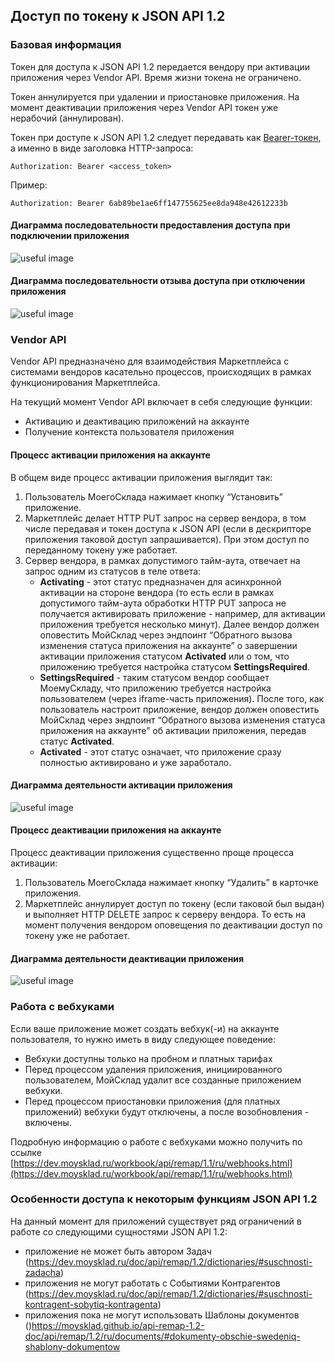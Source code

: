 ## Доступ по токену к JSON API 1.2

### Базовая информация

Токен для доступа к JSON API 1.2 передается вендору при активации приложения через Vendor API. Время жизни токена не ограничено.

Токен аннулируется при удалении и приостановке приложения. На момент деактивации приложения через Vendor API токен уже 
нерабочий (аннулирован).

Токен при доступе к JSON API 1.2 следует передавать как [Bearer-токен](https://tools.ietf.org/html/rfc6750#section-2.1),
 а именно в виде заголовка HTTP-запроса:
 
 ```text
Authorization: Bearer <access_token>
 ```

Пример:

```text
Authorization: Bearer 6ab89be1ae6ff147755625ee8da948e42612233b
```

#### Диаграмма последовательности предоставления доступа при подключении приложения

![useful image](diag_install.png)

#### Диаграмма последовательности отзыва доступа при отключении приложения

![useful image](diag_install.png)


### Vendor API

Vendor API предназначено для взаимодействия Маркетплейса с системами вендоров касательно процессов, происходящих в 
рамках функционирования Маркетплейса.

На текущий момент Vendor API включает в себя следующие функции:

+ Активацию и деактивацию приложений на аккаунте
+ Получение контекста пользователя приложения


#### Процесс активации приложения на аккаунте

В общем виде процесс активации приложения выглядит так:

1. Пользователь МоегоСклада нажимает кнопку “Установить” приложение.
2. Маркетплейс делает HTTP PUT запрос на сервер вендора, в том числе передавая и токен доступа к JSON API (если в 
дескрипторе приложения таковой доступ запрашивается). При этом доступ по переданному токену уже работает.
3. Сервер вендора, в рамках допустимого тайм-аута, отвечает на запрос одним из статусов в теле ответа:
    + **Activating** - этот статус предназначен для асинхронной активации на стороне вендора (то есть если в рамках 
    допустимого тайм-аута обработки HTTP PUT запроса не получается активировать приложение - например, для активации 
    приложения требуется несколько минут). Далее вендор должен оповестить МойСклад через эндпоинт “Обратного вызова 
    изменения статуса приложения на аккаунте” о завершении активации приложения статусом **Activated** или о том, что 
    приложению требуется настройка статусом **SettingsRequired**.
    + **SettingsRequired** - таким статусом вендор сообщает МоемуСкладу, что приложению требуется настройка пользователем 
    (через iframe-часть приложения). После того, как пользователь настроит приложение, вендор должен оповестить 
    МойСклад через эндпоинт “Обратного вызова изменения статуса приложения на аккаунте” об активации приложения, 
    передав статус **Activated**.
    + **Activated** - этот статус означает, что приложение сразу полностью активировано и уже заработало.

#### Диаграмма деятельности активации приложения

![useful image](diag_activate.png)

#### Процесс деактивации приложения на аккаунте

Процесс деактивации приложения существенно проще процесса активации:

1. Пользователь МоегоСклада нажимает кнопку “Удалить” в карточке приложения.
2. Маркетплейс аннулирует доступ по токену (если таковой был выдан) и выполняет HTTP DELETE запрос к серверу вендора. 
То есть на момент получения вендором оповещения по деактивации доступ по токену уже не работает.

#### Диаграмма деятельности деактивации приложения

![useful image](diag_deactivate.png)
 
### Работа с вебхуками

Если ваше приложение может создать вебхук(-и) на аккаунте пользователя, то нужно иметь в виду следующее поведение:

* Вебхуки доступны только на пробном и платных тарифах
* Перед процессом удаления приложения, инициированного пользователем, МойСклад удалит все созданные приложением вебхуки.
* Перед процессом приостановки приложения (для платных приложений) вебхуки будут отключены, а после возобновления - 
включены.

Подробную информацию о работе с вебхуками можно получить по ссылке
[https://dev.moysklad.ru/workbook/api/remap/1.1/ru/webhooks.html](https://dev.moysklad.ru/workbook/api/remap/1.1/ru/webhooks.html) 

### Особенности доступа к некоторым функциям JSON API 1.2

На данный момент для приложений существует ряд ограничений в работе со следующими сущностями JSON API 1.2:

+ приложение не может быть автором Задач (https://dev.moysklad.ru/doc/api/remap/1.2/dictionaries/#suschnosti-zadacha)
+ приложения не могут работать с Событиями Контрагентов (https://dev.moysklad.ru/doc/api/remap/1.2/dictionaries/#suschnosti-kontragent-sobytiq-kontragenta)
+ приложения пока не могут использовать Шаблоны документов ()https://moysklad.github.io/api-remap-1.2-doc/api/remap/1.2/ru/documents/#dokumenty-obschie-swedeniq-shablony-dokumentow

